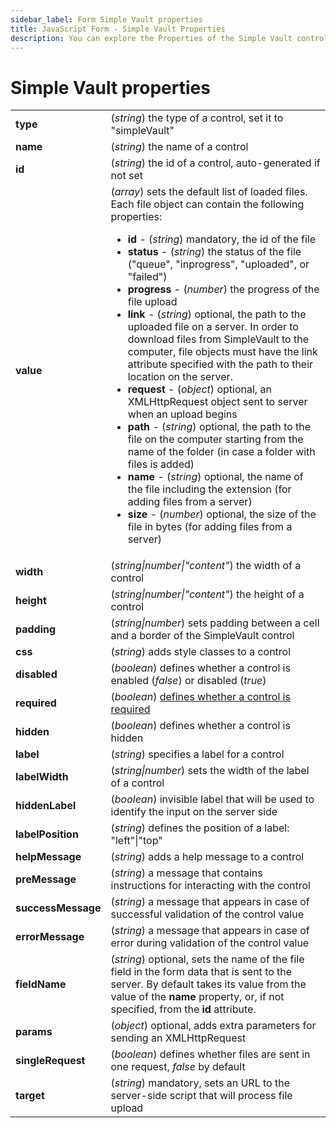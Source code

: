 ```yaml
---
sidebar_label: Form Simple Vault properties
title: JavaScript Form - Simple Vault Properties 
description: You can explore the Properties of the Simple Vault control  of Form in the documentation of the DHTMLX JavaScript UI library. Browse developer guides and API reference, try out code examples and live demos, and download a free 30-day evaluation version of DHTMLX Suite 7.
---
```


# Simple Vault properties

<table>
    <tbody>
        <tr>
            <td><b>type</b></td>
            <td>(<i>string</i>) the type of a control, set it to "simpleVault"</td>
        </tr>
        <tr>
            <td><b>name</b></td>
            <td>(<i>string</i>) the name of a control</td>
        </tr>
        <tr>
            <td><b>id</b></td>
            <td>(<i>string</i>) the id of a control, auto-generated if not set</td>
        </tr>
        <tr>
            <td><b>value</b></td>
            <td>(<i>array</i>) sets the default list of loaded files. Each file object can contain the following properties:
                <ul>
                    <li><b>id</b> - (<i>string</i>) mandatory, the id of the file</li>
                    <li><b>status</b> - (<i>string</i>) the status of the file ("queue", "inprogress", "uploaded", or "failed") </li>
                    <li><b>progress</b> - (<i>number</i>) the progress of the file upload</li>
                    <li><b>link</b> - (<i>string</i>) optional, the path to the uploaded file on a server. In order to download files from SimpleVault to the computer, file objects must have the link attribute specified with the path to their location on the server.</li>
                    <li><b>request</b> - (<i>object</i>) optional, an XMLHttpRequest object sent to server when an upload begins</li>
                    <li><b>path</b> - (<i>string</i>) optional, the path to the file on the computer starting from the name of the folder (in case a folder with files is added)</li>
                    <li><b>name</b> - (<i>string</i>) optional, the name of the file including the extension (for adding files from a server)</li>
                    <li><b>size</b> - (<i>number</i>) optional, the size of the file in bytes (for adding files from a server)</li>
                </ul>
            </td>
        </tr>
        <tr>
            <td><b>width</b></td>
            <td>(<i>string|number|"content"</i>) the width of a control</td>
        </tr>
        <tr>
            <td><b>height</b></td>
            <td>(<i>string|number|"content"</i>) the height of a control</td>
        </tr>
        <tr>
            <td><b>padding</b></td>
            <td>(<i>string|number</i>) sets padding between a cell and a border of the SimpleVault control</td>
        </tr>
        <tr>
            <td><b>css</b></td>
            <td>(<i>string</i>) adds style classes to a control</td>
        </tr>
        <tr>
            <td><b>disabled</b></td>
            <td>(<i>boolean</i>) defines whether a control is enabled (<i>false</i>) or disabled (<i>true</i>)</td>
        </tr>
        <tr>
            <td><b>required</b></td>
            <td>(<i>boolean</i>) <a href="../../../work_with_form#validating-form">defines whether a control is required</a></td>
        </tr>
        <tr>
            <td><b>hidden</b></td>
            <td>(<i>boolean</i>) defines whether a control is hidden</td>
        </tr>
        <tr>
            <td><b>label</b></td>
            <td>(<i>string</i>) specifies a label for a control</td>
        </tr>
        <tr>
            <td><b>labelWidth</b></td>
            <td>(<i>string|number</i>) sets the width of the label of a control</td>
        </tr>
        <tr>
            <td><b>hiddenLabel</b></td>
            <td>(<i>boolean</i>) invisible label that will be used to identify the input on the server side</td>
        </tr>
        <tr>
            <td><b>labelPosition</b></td>
            <td>(<i>string</i>) defines the position of a label: "left"|"top"</td>
        </tr>
        <tr>
            <td><b>helpMessage</b></td>
            <td>(<i>string</i>) adds a help message to a control</td>
        </tr>
        <tr>
            <td><b>preMessage</b></td>
            <td>(<i>string</i>) a message that contains instructions for interacting with the control</td>
        </tr>
        <tr>
            <td><b>successMessage</b></td>
            <td>(<i>string</i>) a message that appears in case of successful validation of the control value</td>
        </tr>
        <tr>
            <td><b>errorMessage</b></td>
            <td>(<i>string</i>) a message that appears in case of error during validation of the control value</td>
        </tr>
        <tr>
            <td><b>fieldName</b></td>
            <td>(<i>string</i>) optional, sets the name of the file field in the form data that is sent to the server. By default takes its value from the value of the <b>name</b> property, or, if not specified, from the <b>id</b> attribute. </td>
        </tr>
        <tr>
            <td><b>params</b></td>
            <td>(<i>object</i>) optional, adds extra parameters for sending an XMLHttpRequest</td>
        </tr>
        <tr>
            <td><b>singleRequest</b></td>
            <td>(<i>boolean</i>) defines whether files are sent in one request, <i>false</i> by default</td>
        </tr>
        <tr>
            <td><b>target</b></td>
            <td>(<i>string</i>) mandatory, sets an URL to the server-side script that will process file upload</td>
        </tr>
    </tbody>
</table>
